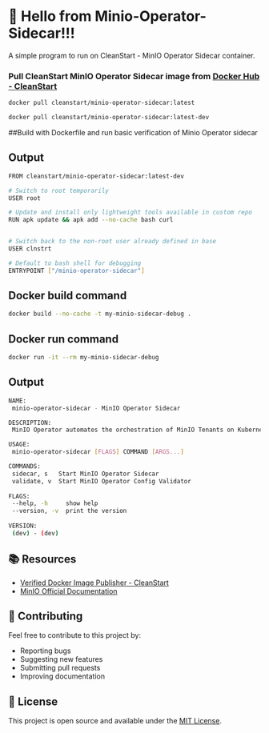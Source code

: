 # 🚀 Hello from Minio-Operator-Sidecar!!! 

A simple program to run on CleanStart - MinIO Operator Sidecar container. 

### Pull CleanStart MinIO Operator Sidecar image from [Docker Hub - CleanStart](https://hub.docker.com/u/cleanstart) 
```bash
docker pull cleanstart/minio-operator-sidecar:latest
```
```bash
docker pull cleanstart/minio-operator-sidecar:latest-dev
```

##Build with Dockerfile and run basic verification of Minio Operator sidecar
## Output 
```bash
FROM cleanstart/minio-operator-sidecar:latest-dev

# Switch to root temporarily
USER root

# Update and install only lightweight tools available in custom repo
RUN apk update && apk add --no-cache bash curl


# Switch back to the non-root user already defined in base
USER clnstrt

# Default to bash shell for debugging
ENTRYPOINT ["/minio-operator-sidecar"]
```
## Docker build command 
```bash
docker build --no-cache -t my-minio-sidecar-debug .
```
## Docker run command
```bash
docker run -it --rm my-minio-sidecar-debug
```

## Output
```bash
NAME:
 minio-operator-sidecar - MinIO Operator Sidecar

DESCRIPTION:
 MinIO Operator automates the orchestration of MinIO Tenants on Kubernetes.

USAGE:
 minio-operator-sidecar [FLAGS] COMMAND [ARGS...]

COMMANDS:
 sidecar, s   Start MinIO Operator Sidecar
 validate, v  Start MinIO Operator Config Validator
 
FLAGS:
 --help, -h     show help
 --version, -v  print the version
 
VERSION:
 (dev) - (dev)
```

## 📚 Resources

- [Verified Docker Image Publisher - CleanStart](https://cleanstart.com/)
- [MinIO Official Documentation](https://docs.min.io/)

## 🤝 Contributing

Feel free to contribute to this project by:
- Reporting bugs
- Suggesting new features
- Submitting pull requests
- Improving documentation

## 📄 License
This project is open source and available under the [MIT License](LICENSE).